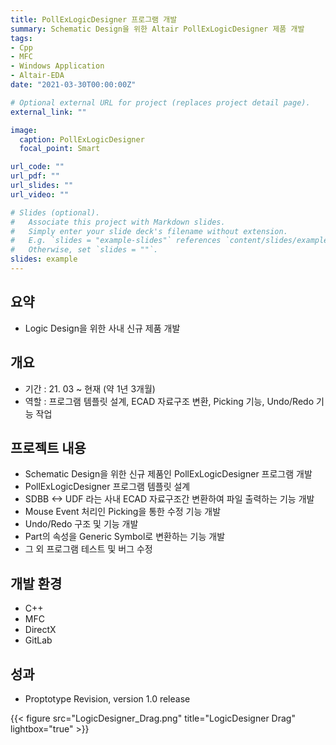 ```yaml
---
title: PollExLogicDesigner 프로그램 개발
summary: Schematic Design을 위한 Altair PollExLogicDesigner 제품 개발
tags:
- Cpp
- MFC
- Windows Application
- Altair-EDA
date: "2021-03-30T00:00:00Z"

# Optional external URL for project (replaces project detail page).
external_link: ""

image:
  caption: PollExLogicDesigner
  focal_point: Smart

url_code: ""
url_pdf: "" 
url_slides: ""
url_video: ""

# Slides (optional).
#   Associate this project with Markdown slides.
#   Simply enter your slide deck's filename without extension.
#   E.g. `slides = "example-slides"` references `content/slides/example-slides.md`.
#   Otherwise, set `slides = ""`.
slides: example
---
```


##	요약
- Logic Design을 위한 사내 신규 제품 개발

##	개요
- 기간 : 21. 03 ~ 현재 (약 1년 3개월)
- 역할 : 프로그램 템플릿 설계, ECAD 자료구조 변환, Picking 기능, Undo/Redo 기능 작업

##	프로젝트 내용
- Schematic Design을 위한 신규 제품인 PollExLogicDesigner 프로그램 개발
- PollExLogicDesigner 프로그램 템플릿 설계
- SDBB <-> UDF 라는 사내 ECAD 자료구조간 변환하여 파일 출력하는 기능 개발
- Mouse Event 처리인 Picking을 통한 수정 기능 개발
- Undo/Redo 구조 및 기능 개발
- Part의 속성을 Generic Symbol로 변환하는 기능 개발
- 그 외 프로그램 테스트 및 버그 수정

##	개발 환경
- C++
- MFC
- DirectX
- GitLab

##	성과
- Proptotype Revision, version 1.0 release

{{< figure src="LogicDesigner_Drag.png" title="LogicDesigner Drag" lightbox="true" >}}
